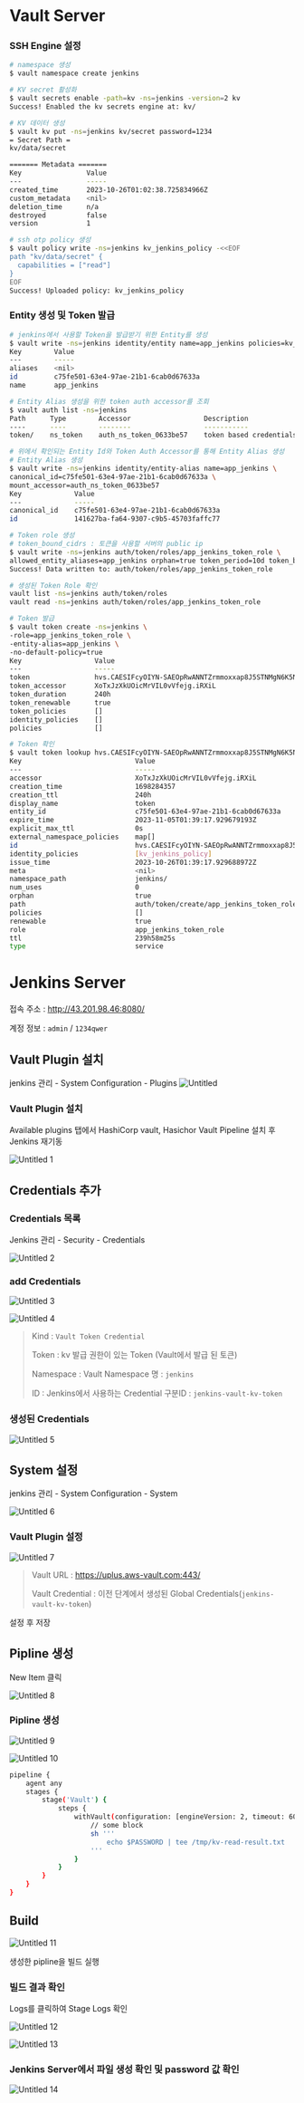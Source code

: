 
# Vault Server

### SSH Engine 설정

```bash
# namespace 생성
$ vault namespace create jenkins 

# KV secret 활성화
$ vault secrets enable -path=kv -ns=jenkins -version=2 kv
Success! Enabled the kv secrets engine at: kv/

# KV 데이터 생성
$ vault kv put -ns=jenkins kv/secret password=1234
= Secret Path =
kv/data/secret

======= Metadata =======
Key                Value
---                -----
created_time       2023-10-26T01:02:38.725834966Z
custom_metadata    <nil>
deletion_time      n/a
destroyed          false
version            1

# ssh otp policy 생성
$ vault policy write -ns=jenkins kv_jenkins_policy -<<EOF
path "kv/data/secret" {
  capabilities = ["read"]
}
EOF
Success! Uploaded policy: kv_jenkins_policy
```

### Entity 생성 및 Token 발급

```bash
# jenkins에서 사용할 Token을 발급받기 위한 Entity를 생성
$ vault write -ns=jenkins identity/entity name=app_jenkins policies=kv_jenkins_policy
Key        Value
---        -----
aliases    <nil>
id         c75fe501-63e4-97ae-21b1-6cab0d67633a
name       app_jenkins

# Entity Alias 생성을 위한 token auth accessor를 조회
$ vault auth list -ns=jenkins
Path      Type        Accessor                  Description                Version
----      ----        --------                  -----------                -------
token/    ns_token    auth_ns_token_0633be57    token based credentials    n/a

# 위에서 확인되는 Entity Id와 Token Auth Accessor를 통해 Entity Alias 생성
# Entity Alias 생성
$ vault write -ns=jenkins identity/entity-alias name=app_jenkins \
canonical_id=c75fe501-63e4-97ae-21b1-6cab0d67633a \
mount_accessor=auth_ns_token_0633be57
Key             Value
---             -----
canonical_id    c75fe501-63e4-97ae-21b1-6cab0d67633a
id              141627ba-fa64-9307-c9b5-45703faffc77

# Token role 생성
# token_bound_cidrs : 토큰을 사용할 서버의 public ip
$ vault write -ns=jenkins auth/token/roles/app_jenkins_token_role \
allowed_entity_aliases=app_jenkins orphan=true token_period=10d token_bound_cidrs=43.201.98.46/32
Success! Data written to: auth/token/roles/app_jenkins_token_role

# 생성된 Token Role 확인
vault list -ns=jenkins auth/token/roles
vault read -ns=jenkins auth/token/roles/app_jenkins_token_role

# Token 발급
$ vault token create -ns=jenkins \
-role=app_jenkins_token_role \
-entity-alias=app_jenkins \
-no-default-policy=true
Key                  Value
---                  -----
token                hvs.CAESIFcyOIYN-SAEOpRwANNTZrmmoxxap8J5STNMgN6K5NA6GicKImh2cy5uU1pMeFJHTnl3SlAwVDZjZHZQQnVyYmwuaVJYaUwQpQU
token_accessor       XoTxJzXkUOicMrVIL0vVfejg.iRXiL
token_duration       240h
token_renewable      true
token_policies       []
identity_policies    []
policies             []

# Token 확인
$ vault token lookup hvs.CAESIFcyOIYN-SAEOpRwANNTZrmmoxxap8J5STNMgN6K5NA6GicKImh2cy5uU1pMeFJHTnl3SlAwVDZjZHZQQnVyYmwuaVJYaUwQpQU
Key                            Value
---                            -----
accessor                       XoTxJzXkUOicMrVIL0vVfejg.iRXiL
creation_time                  1698284357
creation_ttl                   240h
display_name                   token
entity_id                      c75fe501-63e4-97ae-21b1-6cab0d67633a
expire_time                    2023-11-05T01:39:17.929679193Z
explicit_max_ttl               0s
external_namespace_policies    map[]
id                             hvs.CAESIFcyOIYN-SAEOpRwANNTZrmmoxxap8J5STNMgN6K5NA6GicKImh2cy5uU1pMeFJHTnl3SlAwVDZjZHZQQnVyYmwuaVJYaUwQpQU
identity_policies              [kv_jenkins_policy]
issue_time                     2023-10-26T01:39:17.929688972Z
meta                           <nil>
namespace_path                 jenkins/
num_uses                       0
orphan                         true
path                           auth/token/create/app_jenkins_token_role
policies                       []
renewable                      true
role                           app_jenkins_token_role
ttl                            239h58m25s
type                           service
```

# Jenkins Server

접속 주소 : http://43.201.98.46:8080/

계정 정보 : `admin` / `1234qwer`

## Vault Plugin 설치

jenkins 관리 - System Configuration - Plugins
![Untitled](https://github.com/jslim1995/insideinfo-vault/assets/100335118/6bfe5395-8202-4518-88d6-1364d1e43060)

### Vault Plugin 설치

Available plugins 탭에서 HashiCorp vault, Hasichor Vault Pipeline 설치 후 Jenkins 재기동

![Untitled 1](https://github.com/jslim1995/insideinfo-vault/assets/100335118/43ca43aa-d888-4d04-b91f-5d8b99650d60)

## Credentials 추가

### Credentials 목록

Jenkins 관리 - Security - Credentials

![Untitled 2](https://github.com/jslim1995/insideinfo-vault/assets/100335118/6843a4fc-4194-428a-b417-0fc1255a0fea)

### add Credentials

![Untitled 3](https://github.com/jslim1995/insideinfo-vault/assets/100335118/e105acde-1b54-4789-95f6-bcb9ae468e38)

![Untitled 4](https://github.com/jslim1995/insideinfo-vault/assets/100335118/f5f3052d-8e56-4fed-8c30-b65fceafe633)

> Kind : `Vault Token Credential`
> 
> 
> Token : kv 발급 권한이 있는 Token (Vault에서 발급 된 토큰)
> 
> Namespace : Vault Namespace 명 : `jenkins`
> 
> ID : Jenkins에서 사용하는 Credential 구분ID : `jenkins-vault-kv-token`
> 

### 생성된 Credentials

![Untitled 5](https://github.com/jslim1995/insideinfo-vault/assets/100335118/85010406-8f5f-4c45-8f8d-66f8753549d1)

## System 설정

jenkins 관리 - System Configuration - System

![Untitled 6](https://github.com/jslim1995/insideinfo-vault/assets/100335118/ea4d5877-1702-409e-ba1f-4ad8e1f097c4)

### Vault Plugin 설정

![Untitled 7](https://github.com/jslim1995/insideinfo-vault/assets/100335118/c8155a39-ebbc-4fb4-9919-2a1498b870fa)

> Vault URL : https://uplus.aws-vault.com:443/
> 
> Vault Credential : 이전 단계에서 생성된 Global Credentials(`jenkins-vault-kv-token`)
> 

설정 후 저장

## Pipline 생성

New Item 클릭

![Untitled 8](https://github.com/jslim1995/insideinfo-vault/assets/100335118/4c3f8087-bba8-4fd6-b809-601cdd5862b8)

### Pipline 생성

![Untitled 9](https://github.com/jslim1995/insideinfo-vault/assets/100335118/24a2292f-245e-462d-8c89-3ad3822b77e8)

![Untitled 10](https://github.com/jslim1995/insideinfo-vault/assets/100335118/b1fe3494-b6bb-4fc8-aced-eb5fbd937e0e)

```bash
pipeline {
    agent any
    stages {
        stage('Vault') {
            steps {
                withVault(configuration: [engineVersion: 2, timeout: 60, vaultCredentialId: 'jenkins-vault-kv-token', vaultNamespace: 'jenkins', vaultUrl: 'https://uplus.aws-vault.com:443'], vaultSecrets: [[engineVersion: 2, path: 'kv/secret', secretValues: [[envVar: 'PASSWORD', vaultKey: 'password']]]]) {
                    // some block
                    sh '''
                        echo $PASSWORD | tee /tmp/kv-read-result.txt
                    '''
                }
            }
        }
    }
}
```

## Build

![Untitled 11](https://github.com/jslim1995/insideinfo-vault/assets/100335118/f3085c52-ec1b-487b-943c-792b6fc6bf97)

생성한 pipline을 빌드 실행

### 빌드 결과 확인

Logs를 클릭하여 Stage Logs 확인

![Untitled 12](https://github.com/jslim1995/insideinfo-vault/assets/100335118/7ac1ba97-26d9-4ec9-b975-37e919bf0832)

![Untitled 13](https://github.com/jslim1995/insideinfo-vault/assets/100335118/8ae76710-7182-4c0a-91e6-7847070fabdc)

### Jenkins Server에서 파일 생성 확인 및 password 값 확인

![Untitled 14](https://github.com/jslim1995/insideinfo-vault/assets/100335118/48f1cf97-6efc-445f-89f9-665ef753d42b)
